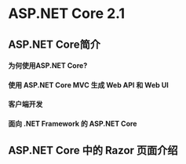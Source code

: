 # ASP.NET Core 2.1 #

## ASP.NET Core简介 ##

#### 为何使用ASP.NET Core? ####

#### 使用 ASP.NET Core MVC 生成 Web API 和 Web UI ####

#### 客户端开发 ####

#### 面向 .NET Framework 的 ASP.NET Core ####

## ASP.NET Core 中的 Razor 页面介绍 ##

